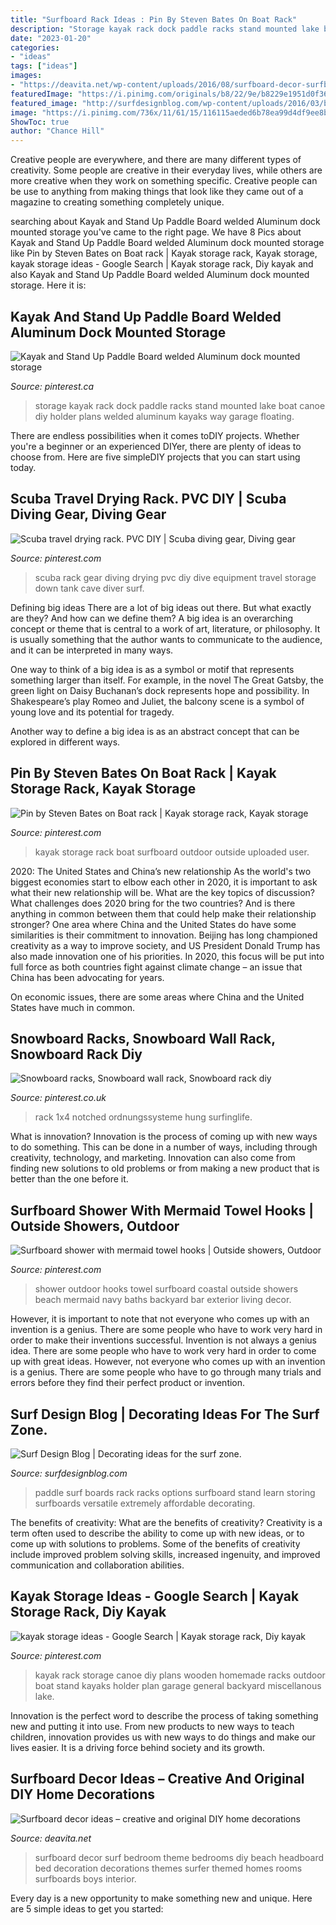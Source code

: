 ```yaml
---
title: "Surfboard Rack Ideas : Pin By Steven Bates On Boat Rack"
description: "Storage kayak rack dock paddle racks stand mounted lake boat canoe diy holder plans welded aluminum kayaks way garage floating"
date: "2023-01-20"
categories:
- "ideas"
tags: ["ideas"]
images:
- "https://deavita.net/wp-content/uploads/2016/08/surfboard-decor-surfboard-wall-decor-surfboard-bed-headboard-ideas.jpg"
featuredImage: "https://i.pinimg.com/originals/b8/22/9e/b8229e1951d0f365c04473893545c525.jpg"
featured_image: "http://surfdesignblog.com/wp-content/uploads/2016/03/bamboo-tahoe-on-bamboo-racks.jpg"
image: "https://i.pinimg.com/736x/11/61/15/116115aeded6b78ea99d4df9ee8bc489--snowboarding-snowboard-rack.jpg"
ShowToc: true
author: "Chance Hill"
---
```



Creative people are everywhere, and there are many different types of creativity. Some people are creative in their everyday lives, while others are more creative when they work on something specific. Creative people can be use to anything from making things that look like they came out of a magazine to creating something completely unique.

	

		
searching about Kayak and Stand Up Paddle Board welded Aluminum dock mounted storage you've came to the right page. We have 8 Pics about Kayak and Stand Up Paddle Board welded Aluminum dock mounted storage like Pin by Steven Bates on Boat rack | Kayak storage rack, Kayak storage, kayak storage ideas - Google Search | Kayak storage rack, Diy kayak and also Kayak and Stand Up Paddle Board welded Aluminum dock mounted storage. Here it is:
		
    
## Kayak And Stand Up Paddle Board Welded Aluminum Dock Mounted Storage

<img loading=lazy src="https://i.pinimg.com/originals/7f/df/1f/7fdf1f9ba6b530883054eb513b859029.jpg" onerror="this.onerror=null;this.src='https://tse1.mm.bing.net/th?id=OIP.e5do8tpcAZfcc-WDsBAMoAHaJ4&amp;pid=15.1';" alt="Kayak and Stand Up Paddle Board welded Aluminum dock mounted storage">

_Source: pinterest.ca_

>storage kayak rack dock paddle racks stand mounted lake boat canoe diy holder plans welded aluminum kayaks way garage floating. 

	

There are endless possibilities when it comes toDIY projects. Whether you're a beginner or an experienced DIYer, there are plenty of ideas to choose from. Here are five simpleDIY projects that you can start using today.

    
## Scuba Travel Drying Rack. PVC DIY | Scuba Diving Gear, Diving Gear

<img loading=lazy src="https://i.pinimg.com/736x/51/c6/9e/51c69e6b4b63fdab4403dc17e0801ea9.jpg" onerror="this.onerror=null;this.src='https://tse3.mm.bing.net/th?id=OIP.Kq1EJiGk3DcvTmaxIfYX-gHaJ3&amp;pid=15.1';" alt="Scuba travel drying rack. PVC DIY | Scuba diving gear, Diving gear">

_Source: pinterest.com_

>scuba rack gear diving drying pvc diy dive equipment travel storage down tank cave diver surf. 

	

Defining big ideas
There are a lot of big ideas out there. But what exactly are they? And how can we define them?
A big idea is an overarching concept or theme that is central to a work of art, literature, or philosophy. It is usually something that the author wants to communicate to the audience, and it can be interpreted in many ways.

One way to think of a big idea is as a symbol or motif that represents something larger than itself. For example, in the novel The Great Gatsby, the green light on Daisy Buchanan’s dock represents hope and possibility. In Shakespeare’s play Romeo and Juliet, the balcony scene is a symbol of young love and its potential for tragedy.

Another way to define a big idea is as an abstract concept that can be explored in different ways.

    
## Pin By Steven Bates On Boat Rack | Kayak Storage Rack, Kayak Storage

<img loading=lazy src="https://i.pinimg.com/originals/b8/22/9e/b8229e1951d0f365c04473893545c525.jpg" onerror="this.onerror=null;this.src='https://tse2.mm.bing.net/th?id=OIP.eevNe5hSuE-psSfrVDSsvQHaJ4&amp;pid=15.1';" alt="Pin by Steven Bates on Boat rack | Kayak storage rack, Kayak storage">

_Source: pinterest.com_

>kayak storage rack boat surfboard outdoor outside uploaded user. 

	

2020: The United States and China’s new relationship
As the world's two biggest economies start to elbow each other in 2020, it is important to ask what their new relationship will be. What are the key topics of discussion? What challenges does 2020 bring for the two countries? And is there anything in common between them that could help make their relationship stronger?
One area where China and the United States do have some similarities is their commitment to innovation. Beijing has long championed creativity as a way to improve society, and US President Donald Trump has also made innovation one of his priorities. In 2020, this focus will be put into full force as both countries fight against climate change – an issue that China has been advocating for years.

On economic issues, there are some areas where China and the United States have much in common.

    
## Snowboard Racks, Snowboard Wall Rack, Snowboard Rack Diy

<img loading=lazy src="https://i.pinimg.com/736x/11/61/15/116115aeded6b78ea99d4df9ee8bc489--snowboarding-snowboard-rack.jpg" onerror="this.onerror=null;this.src='https://tse1.mm.bing.net/th?id=OIP.Ob5utYZ6T_4qm7gmiMaIlwHaJ3&amp;pid=15.1';" alt="Snowboard racks, Snowboard wall rack, Snowboard rack diy">

_Source: pinterest.co.uk_

>rack 1x4 notched ordnungssysteme hung surfinglife. 

	

What is innovation?
Innovation is the process of coming up with new ways to do something. This can be done in a number of ways, including through creativity, technology, and marketing. Innovation can also come from finding new solutions to old problems or from making a new product that is better than the one before it.

    
## Surfboard Shower With Mermaid Towel Hooks | Outside Showers, Outdoor

<img loading=lazy src="https://i.pinimg.com/originals/65/84/fe/6584fe7de9be309150f5791208327068.jpg" onerror="this.onerror=null;this.src='https://tse4.mm.bing.net/th?id=OIP.eIsUGAt3zkNUiinOwDPNPwAAAA&amp;pid=15.1';" alt="Surfboard shower with mermaid towel hooks | Outside showers, Outdoor">

_Source: pinterest.com_

>shower outdoor hooks towel surfboard coastal outside showers beach mermaid navy baths backyard bar exterior living decor. 

	

However, it is important to note that not everyone who comes up with an invention is a genius. There are some people who have to work very hard in order to make their inventions successful.
Invention is not always a genius idea. There are some people who have to work very hard in order to come up with great ideas. However, not everyone who comes up with an invention is a genius. There are some people who have to go through many trials and errors before they find their perfect product or invention.

    
## Surf Design Blog | Decorating Ideas For The Surf Zone.

<img loading=lazy src="http://surfdesignblog.com/wp-content/uploads/2016/03/bamboo-tahoe-on-bamboo-racks.jpg" onerror="this.onerror=null;this.src='https://tse2.mm.bing.net/th?id=OIP.dYkjmwU_3KgAv-CWFFauVwHaF1&amp;pid=15.1';" alt="Surf Design Blog | Decorating ideas for the surf zone.">

_Source: surfdesignblog.com_

>paddle surf boards rack racks options surfboard stand learn storing surfboards versatile extremely affordable decorating. 

	

The benefits of creativity: What are the benefits of creativity?
Creativity is a term often used to describe the ability to come up with new ideas, or to come up with solutions to problems. Some of the benefits of creativity include improved problem solving skills, increased ingenuity, and improved communication and collaboration abilities.

    
## Kayak Storage Ideas - Google Search | Kayak Storage Rack, Diy Kayak

<img loading=lazy src="https://i.pinimg.com/736x/a5/8f/86/a58f866538e20be20340cf798d5e8e30--kayak-racks-kayak-storage-rack.jpg" onerror="this.onerror=null;this.src='https://tse3.mm.bing.net/th?id=OIP.k5wulzgb2ifCUsSN_TZx_QHaH4&amp;pid=15.1';" alt="kayak storage ideas - Google Search | Kayak storage rack, Diy kayak">

_Source: pinterest.com_

>kayak rack storage canoe diy plans wooden homemade racks outdoor boat stand kayaks holder plan garage general backyard miscellanous lake. 

	

Innovation is the perfect word to describe the process of taking something new and putting it into use. From new products to new ways to teach children, innovation provides us with new ways to do things and make our lives easier. It is a driving force behind society and its growth.

    
## Surfboard Decor Ideas – Creative And Original DIY Home Decorations

<img loading=lazy src="https://deavita.net/wp-content/uploads/2016/08/surfboard-decor-surfboard-wall-decor-surfboard-bed-headboard-ideas.jpg" onerror="this.onerror=null;this.src='https://tse2.mm.bing.net/th?id=OIP.OEDewX71Q860UY11diYMeQHaJ4&amp;pid=15.1';" alt="Surfboard decor ideas – creative and original DIY home decorations">

_Source: deavita.net_

>surfboard decor surf bedroom theme bedrooms diy beach headboard bed decoration decorations themes surfer themed homes rooms surfboards boys interior. 

	

Every day is a new opportunity to make something new and unique. Here are 5 simple ideas to get you started: 

